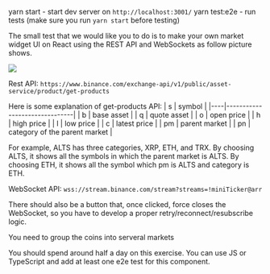 yarn start - start dev server on `http://localhost:3001/`
yarn test:e2e - run tests (make sure you run `yarn start` before testing)

The small test that we would like you to do is to make your own market widget UI on React using the REST API and WebSockets as follow picture shows.

<img src="./market.png">

Rest API: `https://www.binance.com/exchange-api/v1/public/asset-service/product/get-products`

Here is some explanation of  get-products API:
| s  | symbol                        |
|----|-------------------------------|
| b  | base asset                    |
| q  | quote asset                   |
| o  | open price                    |
| h  | high price                    |
| l  | low price                     |
| c  | latest price                  |
| pm | parent market                 |
| pn | category of the parent market |

For example, ALTS has three categories,  XRP, ETH, and TRX. By choosing ALTS, it shows all the symbols in which the parent market is ALTS. By choosing ETH, it shows all the symbol which pm is ALTS and category is ETH.

WebSocket API: `wss://stream.binance.com/stream?streams=!miniTicker@arr`

There should also be a button that, once clicked, force closes the WebSocket, so you have to develop a proper retry/reconnect/resubscribe logic.

You need to group the coins into serveral markets

You should spend around half a day on this exercise. You can use JS or TypeScript and add at least one e2e test for this component.
